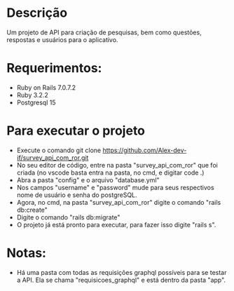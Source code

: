 # Descrição

Um projeto de API para criação de pesquisas, bem como questões, respostas e usuários para o aplicativo.

# Requerimentos:

* Ruby on Rails 7.0.7.2
* Ruby 3.2.2
* Postgresql 15

# Para executar o projeto

* Execute o comando git clone https://github.com/Alex-dev-if/survey_api_com_ror.git
* No seu editor de código, entre na pasta "survey_api_com_ror" que foi criada (no vscode basta entra na pasta, no cmd, e digitar code .)
* Abra a pasta "config" e o arquivo "database.yml"
* Nos campos "username" e "password" mude para seus respectivos nome de usuário e senha do postgreSQL.
* Agora, no cmd, na pasta "survey_api_com_ror" digite o comando "rails db:create"
* Digite o comando "rails db:migrate"
* O projeto já está pronto para executar, para fazer isso digite "rails s".

# Notas: 
* Há uma pasta com todas as requisições graphql possíveis para se testar a API. Ela se chama "requisicoes_graphql" e está dentro da pasta "app".
